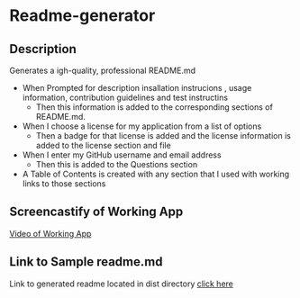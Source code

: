 # Readme-generator

## Description

Generates a igh-quality, professional README.md

- When Prompted for description insallation instrucions , usage information, contribution guidelines and test instructins
  - Then this information is added to the corresponding sections of README.md.
- When I choose a license for my application from a list of options
  - Then a badge for that license is added and the license information is added to the license section and file
- When I enter my GitHub username and email address
  - Then this is added to the Questions section
- A Table of Contents is created with any section that I used with working links to those sections

## Screencastify of Working App

[Video of Working App](https://drive.google.com/file/d/19kUVqaNQHrFNMK_uqFrZ3oa5Mn1aBgDI/view)

## Link to Sample readme.md

Link to generated readme located in dist directory [click here](dist/readme.md)
